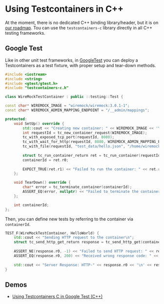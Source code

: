 # Using Testcontainers in C++

At the moment, there is no dedicated C++ binding library/header,
but it is on [our roadmap](../../ROADMAP.md).
Tou can use the `testcontainers-c` library directly
in all C++ testing frameworks.

## Google Test

Like in other unit test frameworks,
in [GoogleTest](https://google.github.io/googletest/) you can deploy a Testcontainers as a test fixture,
with proper setup and tear-down methods.

```cpp
#include <iostream>
#include <string>
#include <gtest/gtest.h>
#include "testcontainers-c.h"

class WireMockTestContainer : public ::testing::Test {

const char* WIREMOCK_IMAGE = "wiremock/wiremock:3.0.1-1";
const char* WIREMOCK_ADMIN_MAPPING_ENDPOINT = "/__admin/mappings";

protected:
    void SetUp() override {
        std::cout << "Creating new container: " << WIREMOCK_IMAGE << '\n';
        int requestId = tc_new_container_request(WIREMOCK_IMAGE);
        tc_with_exposed_tcp_port(requestId, 8080);
        tc_with_wait_for_http(requestId, 8080, WIREMOCK_ADMIN_MAPPING_ENDPOINT);
        tc_with_file(requestId, "test_data/hello.json", "/home/wiremock/mappings/hello.json");
        
        struct tc_run_container_return ret = tc_run_container(requestId);
        containerId = ret.r0;
        
        EXPECT_TRUE(ret.r1) << "Failed to run the container: " << ret.r2;
    };

    void TearDown() override {
        char* error = tc_terminate_container(containerId);
        ASSERT_EQ(error, nullptr) << "Failed to terminate the container after the test: " << error;
    };

    int containerId;
};
```

Then, you can define new tests by referring to the container via `containerId`.

```cpp
TEST_F(WireMockTestContainer, HelloWorld) {
    std::cout << "Sending HTTP request to the container\n";
    struct tc_send_http_get_return response = tc_send_http_get(containerId, 8080, "/hello");
    
    ASSERT_NE(response.r0, -1) << "Failed to send HTTP request: " << response.r2;
    ASSERT_EQ(response.r0, 200) << "Received wrong response code: " << response.r1 << response.r2;
 
    std::cout << "Server Response: HTTP-" << response.r0 << '\n' << response.r1 << '\n';
}
```

## Demos

- [Using Testcontainers C in Google Test (C++)](../../demo/google-test/)
